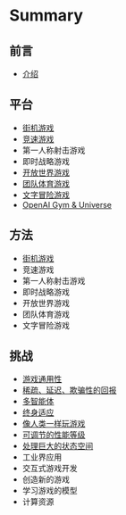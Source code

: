 # Summary

## 前言

* [介绍](README.md)

## 平台

* [街机游戏](ping-tai/jie-ji-you-xi.md)
* [竞速游戏](ping-tai/jing-su-you-xi.md)
* 第一人称射击游戏
* 即时战略游戏
* [开放世界游戏](ping-tai/kai-fang-shi-jie-you-xi.md)
* [团队体育游戏](ping-tai/tuan-dui-ti-yu-you-xi.md)
* [文字冒险游戏](ping-tai/wen-zi-mao-xian-you-xi.md)
* [OpenAI Gym & Universe](ping-tai/openai-gym-and-universe.md)

## 方法

* [街机游戏](fang-fa/jie-ji-you-xi.md)
* 竞速游戏
* 第一人称射击游戏
* 即时战略游戏
* 开放世界游戏
* 团队体育游戏
* 文字冒险游戏

## 挑战

* [游戏通用性](tiao-zhan/you-xi-tong-yong-xing.md)
* [稀疏、延迟、欺骗性的回报](xi-shu-3001-yan-chi-3001-qi-pian-xing-de-hui-bao.md)
* [多智能体](tiao-zhan/duo-zhi-neng-ti.md)
* [终身适应](tiao-zhan/kuai-su-shi-ying.md)
* [像人类一样玩游戏](tiao-zhan/xiang-ren-lei-yi-yang-wan-you-xi.md)
* [可调节的性能等级](tiao-zhan/ke-diao-jie-de-xing-neng-deng-ji.md)
* [处理巨大的状态空间](tiao-zhan/chu-li-ju-da-de-zhuang-tai-kong-jian.md)
* 工业界应用
* 交互式游戏开发
* 创造新的游戏
* 学习游戏的模型
* 计算资源

